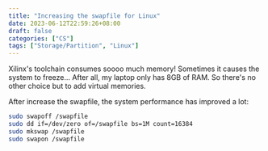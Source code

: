 ```yaml
---
title: "Increasing the swapfile for Linux"
date: 2023-06-12T22:59:26+08:00
draft: false
categories: ["CS"]
tags: ["Storage/Partition", "Linux"]
---
```


Xilinx's toolchain consumes soooo much memory! Sometimes it causes the system to freeze... After all, my laptop only has 8GB of RAM. So there's no other choice but to add virtual memories. 

After increase the swapfile, the system performance has improved a lot:

```bash
sudo swapoff /swapfile
sudo dd if=/dev/zero of=/swapfile bs=1M count=16384
sudo mkswap /swapfile
sudo swapon /swapfile
```